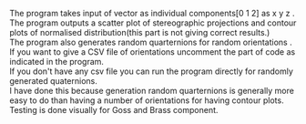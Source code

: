 The program takes input of vector as individual components[0 1 2] as x y z .\
The program outputs a scatter plot of stereographic projections and contour plots of normalised distribution(this part is not giving correct results.)\
The program also generates random quarternions for random orientations . \
If you want to give a CSV file of orientations uncomment the part of code as indicated in the program.\
If you don't have any csv file you can run the program directly for randomly generated quaternions. \
I have done this because generation random quarternions is generally more easy to do than having a number of orientations for having contour plots.\
Testing is done visually for Goss and Brass component.
 
